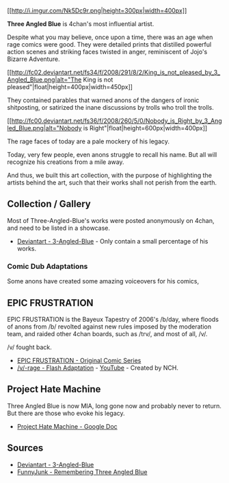 [[http://i.imgur.com/Nk5Dc9r.png|height=300px|width=400px]]

**Three Angled Blue** is 4chan's most influential artist. 

Despite what you may believe, once upon a time, there was an age when rage comics were good. They were detailed prints that distilled powerful action scenes and striking faces twisted in anger, reminiscent of Jojo's Bizarre Adventure. 

[[http://fc02.deviantart.net/fs34/f/2008/291/8/2/King_is_not_pleased_by_3_Angled_Blue.png|alt="The King is not pleased"|float|height=400px|width=450px]]

They contained parables that warned anons of the dangers of ironic shitposting, or satirized the inane discussions by trolls who troll the trolls.

[[http://fc00.deviantart.net/fs36/f/2008/260/5/0/Nobody_is_Right_by_3_Angled_Blue.png|alt="Nobody is Right"|float|height=600px|width=400px]]

The rage faces of today are a pale mockery of his legacy. 

Today, very few people, even anons struggle to recall his name. But all will recognize his creations from a mile away. 

And thus, we built this art collection, with the purpose of highlighting the artists behind the art, such that their works shall not perish from the earth.

## Collection / Gallery

Most of Three-Angled-Blue's works were posted anonymously on 4chan, and need to be listed in a showcase.

* [Deviantart - 3-Angled-Blue](http://3-angled-blue.deviantart.com/gallery/) - Only contain a small percentage of his works.

### Comic Dub Adaptations

Some anons have created some amazing voiceovers for his comics, 

## EPIC FRUSTRATION

EPIC FRUSTRATION is the Bayeux Tapestry of 2006's /b/day, where floods of anons from /b/ revolted against new rules imposed by the moderation team, and raided other 4chan boards, such as /trv/, and most of all, /v/.

/v/ fought back.

* [EPIC FRUSTRATION - Original Comic Series](https://encyclopediadramatica.se/RAGE#Epic_Frustration_Comic)
* [/v/-rage - Flash Adaptation](http://swfchan.com/9/43253/?V-rage.swf) - [YouTube](http://www.youtube.com/watch?v=YVys7jcCJDs) - Created by NCH.

## Project Hate Machine

Three Angled Blue is now MIA, long gone now and probably never to return. But there are those who evoke his legacy. 

* [Project Hate Machine - Google Doc](https://docs.google.com/document/d/1I4rRCwuolxegQRNYqtw8koYV7aczBfYXqaag9nxO514/)

## Sources

* [Deviantart - 3-Angled-Blue](http://3-angled-blue.deviantart.com/gallery/)
* [FunnyJunk - Remembering Three Angled Blue](http://www.funnyjunk.com/I+lost+my+repel/funny-pictures/5028276/3)